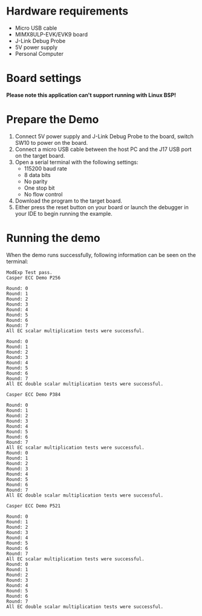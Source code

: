 Hardware requirements
=====================
- Micro USB cable
- MIMX8ULP-EVK/EVK9 board
- J-Link Debug Probe
- 5V power supply
- Personal Computer

Board settings
============
**Please note this application can't support running with Linux BSP!**

Prepare the Demo
===============
1.  Connect 5V power supply and J-Link Debug Probe to the board, switch SW10 to power on the board.
2.  Connect a micro USB cable between the host PC and the J17 USB port on the target board.
3.  Open a serial terminal with the following settings:
    - 115200 baud rate
    - 8 data bits
    - No parity
    - One stop bit
    - No flow control
4.  Download the program to the target board.
5.  Either press the reset button on your board or launch the debugger in your IDE to begin running the example.

Running the demo
================
When the demo runs successfully, following information can be seen on the terminal:
~~~~~~~~~~~~~~~~~~~~~~~~~~~~~~~~~~~~~~~~~~~~~~~~~~~
ModExp Test pass.
Casper ECC Demo P256

Round: 0
Round: 1
Round: 2
Round: 3
Round: 4
Round: 5
Round: 6
Round: 7
All EC scalar multiplication tests were successful.

Round: 0
Round: 1
Round: 2
Round: 3
Round: 4
Round: 5
Round: 6
Round: 7
All EC double scalar multiplication tests were successful.

Casper ECC Demo P384

Round: 0
Round: 1
Round: 2
Round: 3
Round: 4
Round: 5
Round: 6
Round: 7
All EC scalar multiplication tests were successful.
Round: 0
Round: 1
Round: 2
Round: 3
Round: 4
Round: 5
Round: 6
Round: 7
All EC double scalar multiplication tests were successful.

Casper ECC Demo P521

Round: 0
Round: 1
Round: 2
Round: 3
Round: 4
Round: 5
Round: 6
Round: 7
All EC scalar multiplication tests were successful.
Round: 0
Round: 1
Round: 2
Round: 3
Round: 4
Round: 5
Round: 6
Round: 7
All EC double scalar multiplication tests were successful.
~~~~~~~~~~~~~~~~~~~~~~~~~~~~~~~~~~~~~~~~~~~~~~~~~~~
